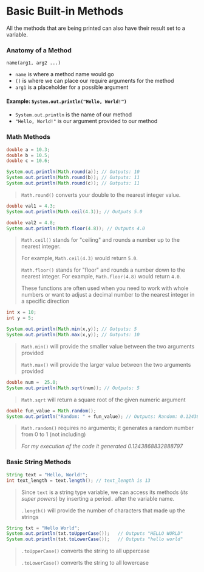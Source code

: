 # Basic Built-in Methods

All the methods that are being printed can also have their result set to a variable.

### Anatomy of a Method

`name(arg1, arg2 ...)`

* `name` is where a method name would go
* `()` is where we can place our require arguments for the method
* `arg1` is a placeholder for a possible argument

#### Example: `System.out.println("Hello, World!")`

* `System.out.println` is the name of our method
* `"Hello, World!"` is our argument provided to our method

### Math Methods

```java
double a = 10.3;
double b = 10.5;
double c = 10.6;

System.out.println(Math.round(a)); // Outputs: 10
System.out.println(Math.round(b)); // Outputs: 11
System.out.println(Math.round(c)); // Outputs: 11
```

> `Math.round()` converts your double to the nearest integer value.

```java
double val1 = 4.3;
System.out.println(Math.ceil(4.3)); // Outputs 5.0

double val2 = 4.8;
System.out.println(Math.floor(4.8)); // Outputs 4.0
```

> `Math.ceil()` stands for "ceiling" and rounds a number up to the nearest integer.&#x20;
>
> For example, `Math.ceil(4.3)` would return `5.0`.
>
>
>
> `Math.floor()` stands for "floor" and rounds a number down to the nearest integer. For example, `Math.floor(4.8)` would return `4.0`.
>
> These functions are often used when you need to work with whole numbers or want to adjust a decimal number to the nearest integer in a specific direction

```java
int x = 10;
int y = 5;

System.out.println(Math.min(x,y)); // Outputs: 5
System.out.println(Math.max(x,y)); // Outputs: 10
```

> `Math.min()` will provide the smaller value between the two arguments provided
>
> `Math.max()` will provide the larger value between the two arguments provided

```java
double num =  25.0;
System.out.println(Math.sqrt(num)); // Outputs: 5
```

> `Math.sqrt` will return a square root of the given numeric argument

```java
double fun_value = Math.random();
System.out.println("Random: " + fun_value); // Outputs: Random: 0.1243868832888797
```

> `Math.random()` requires no arguments; it generates a random number from 0 to 1 (not including)
>
> _For my execution of the code it generated 0.1243868832888797_

### Basic String Methods

```java
String text = "Hello, World!";
int text_length = text.length(); // text_length is 13
```

> Since `text` is a string type variable, we can access its methods (_its super powers_) by inserting a period`.` after the variable name.
>
> `.length()` will provide the number of characters that made up the strings

```java
String txt = "Hello World";
System.out.println(txt.toUpperCase());   // Outputs "HELLO WORLD"
System.out.println(txt.toLowerCase());   // Outputs "hello world"
```

> `.toUpperCase()` converts the string to all uppercase
>
> `.toLowerCase()` converts the string to all lowercase

